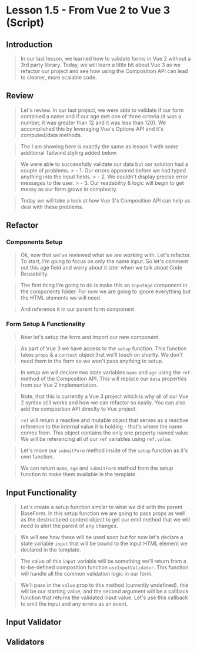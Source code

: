 # Lesson 1.5 - From Vue 2 to Vue 3 (Script)

## Introduction
>In our last lesson, we learned how to validate forms in Vue 2 without a 3rd party library. Today, we will learn a little bit about Vue 3 as we refactor our project and see how using the Composition API can lead to cleaner, more scalable code. 

## Review
> Let's review. In our last project, we were able to validate if our form contained a name and if our age met one of three criteria (it was a number, it was greater than 12 and it was less than 120). We accomplished this by leveraging Vue's Options API and it's computed/data methods. 

> The I am showing here is exactly the same as lesson 1 with some additional Tailwind styling added below. 

> We were able to successfully validate our data but our solution had a couple of problems. 
    > - 1. Our errors appeared before we had typed anything into the input fields. 
    > - 2. We couldn't display precise error messages to the user. 
    > - 3. Our readability & logic will begin to get messy as our form grows in complexity. 

> Today we will take a look at how Vue 3's Composition API can help us deal with these problems. 

## Refactor

### Components Setup
> Ok, now that we've reviewed what we are working with. Let's refactor. To start, I'm going to focus on only the name input. So let's comment out this age field and worry about it later when we talk about Code Reusability. 

> The first thing I'm going to do is make this an `InputAge` component in the components folder. For now we are going to ignore everything but the HTML elements we will need. 

> And reference it in our parent form component. 
 
### Form Setup & Functionality 
> Now let's setup the form and import our new component. 

> As part of Vue 3 we have access to the `setup` function. This function takes `props` & a `context` object that we'll touch on shortly. We don't need them in the form so we won't pass anything to setup. 

> In setup we will declare two state variables `name` and `age` using the `ref` method of the Composition API. This will replace our `data` properties from our Vue 2 implementation. 

> Note, that this is currently a Vue 3 project which is why all of our Vue 2 syntax still works and how we can refactor so easily. You can also add the composition API direclty to Vue project. 

> `ref` will return a reactive and mutable object that serves as a reactive reference to the internal value it is holding - that's where the name comes from. This object contains the only one property named value. We will be referencing all of our `ref` variables using `ref.value`. 

> Let's move our `submitForm` method inside of the `setup` function as it's own function. 

> We can return `name`, `age` and `submitForm` method from the setup function to make them available in the template. 

## Input Functionality 
> Let's create a setup function similar to what we did with the parent BaseForm. In this setup function we are going to pass props as well as the destructured context object to get our emit method that we will need to alert the parent of any changes. 

> We will see how these will be used soon but for now let's declare a state variable `input` that will be bound to the input HTML element we declared in the template.

> The value of this `input` variable will be something we'll return from a to-be-defined composition function `useInputValidator`. This function will handle all the common validation logic in our form.

> We'll pass in the `value` prop to this method (currently undefined), this will be our starting value, and the second argument will be a callback function that returns the validated input value. Let's use this callback to emit the input and any errors as an event. 

## Input Validator


## Validators
